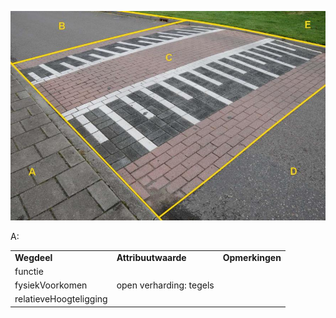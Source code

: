 ![](media/5e2e5ffa6f288fe17ac73dd5de737d087bfc8d11.jpg)

A:

|                        |                         |                 |
|------------------------|-------------------------|-----------------|
| **Wegdeel**            | **Attribuutwaarde**     | **Opmerkingen** |
| functie                |                         |                 |
| fysiekVoorkomen        | open verharding: tegels |                 |
| relatieveHoogteligging |                         |                 |

